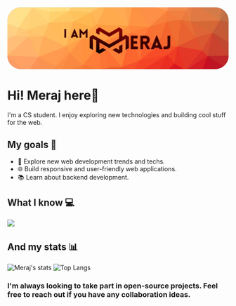 <picture>
  <img alt="iameraj Banner" src="1700566042247.png">
</picture>

# Hi! Meraj here👋
I'm a CS student. I  enjoy exploring new technologies and building cool stuff for the web.

## My goals 🚀

- 🔭 Explore new web development trends and techs.
- 🌐 Build responsive and user-friendly web applications.
- 📚 Learn about backend development.

## What I know 💻 

  <a href="https://skillicons.dev">
    <img src="https://skillicons.dev/icons?i=python,javascript,html,css,django,nodejs,express,react,git,docker,vscode,neovim,mongodb,mysql" />
  </a>

 
## And my stats 📊

![Meraj's stats](https://github-readme-stats.vercel.app/api?username=iameraj&show_icons=true&theme=gruvbox&line_height=32)
![Top Langs](https://github-readme-stats.vercel.app/api/top-langs/?username=iameraj&hide=c&theme=gruvbox&langs_count=4)



### I'm always looking to take part in open-source projects. Feel free to reach out if you have any collaboration ideas.
